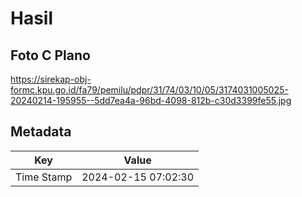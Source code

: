 # Hasil

## Foto C Plano

https://sirekap-obj-formc.kpu.go.id/fa79/pemilu/pdpr/31/74/03/10/05/3174031005025-20240214-195955--5dd7ea4a-96bd-4098-812b-c30d3399fe55.jpg


## Metadata

| Key        | Value               |
| ---------- | ------------------- |
| Time Stamp | 2024-02-15 07:02:30 |



